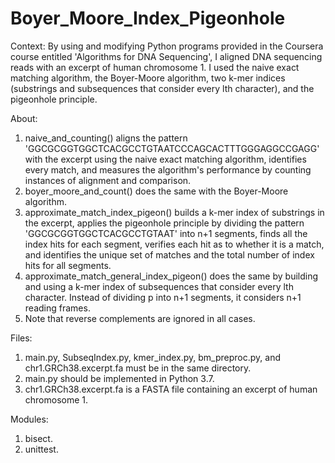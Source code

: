 # Boyer_Moore_Index_Pigeonhole
Context: By using and modifying Python programs provided in the Coursera course entitled 'Algorithms for DNA Sequencing', I aligned DNA sequencing reads with an excerpt of human chromosome 1. I used the naive exact matching algorithm, the Boyer-Moore algorithm, two k-mer indices (substrings and subsequences that consider every lth character), and the pigeonhole principle.

About:
1. naive_and_counting() aligns the pattern 'GGCGCGGTGGCTCACGCCTGTAATCCCAGCACTTTGGGAGGCCGAGG' with the excerpt using the naive exact matching algorithm, identifies every match, and measures the algorithm's performance by counting instances of alignment and comparison.
2. boyer_moore_and_count() does the same with the Boyer-Moore algorithm.
3. approximate_match_index_pigeon() builds a k-mer index of substrings in the excerpt, applies the pigeonhole principle by dividing the pattern 'GGCGCGGTGGCTCACGCCTGTAAT' into n+1 segments, finds all the index hits for each segment, verifies each hit as to whether it is a match, and identifies the unique set of matches and the total number of index hits for all segments.
4. approximate_match_general_index_pigeon() does the same by building and using a k-mer index of subsequences that consider every lth character. Instead of dividing p into n+1 segments, it considers n+1 reading frames.
5. Note that reverse complements are ignored in all cases.

Files:
1. main.py, SubseqIndex.py, kmer_index.py, bm_preproc.py, and chr1.GRCh38.excerpt.fa must be in the same directory.
2. main.py should be implemented in Python 3.7.
3. chr1.GRCh38.excerpt.fa is a FASTA file containing an excerpt of human chromosome 1.

Modules:
1. bisect.
2. unittest.
